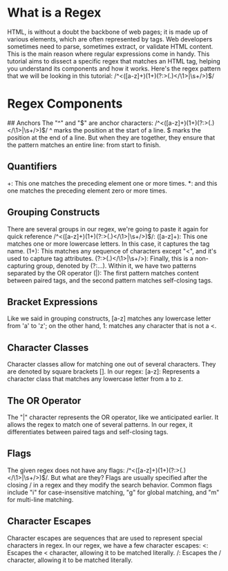 # What is a Regex
HTML, is without a doubt the backbone of web pages; it is made up of various elements, which are often represented by tags. Web developers sometimes need to parse, sometimes extract, or validate HTML content. This is the main reason where regular expressions come in handy. This tutorial aims to dissect a specific regex that matches an HTML tag, helping you understand its components and how it works.
Here's the regex pattern that we will be looking in this tutorial:
/^<([a-z]+)(1+)(?:>(.)</\1>|\s+/>)$/
# Regex Components
## Anchors
The "^" and "$" are anchor characters: /^<([a-z]+)(1+)(?:>(.)</\1>|\s+/>)$/
^ marks the position at the start of a line. $ marks the position at the end of a line. But when they are together, they ensure that the pattern matches an entire line: from start to finish.
## Quantifiers
+: This one matches the preceding element one or more times. *: and this one matches the preceding element zero or more times.
## Grouping Constructs
There are several groups in our regex, we're going to paste it again for quick reference /^<([a-z]+)(1+)(?:>(.)</\1>|\s+/>)$/:
([a-z]+): This one matches one or more lowercase letters. In this case, it captures the tag name. (1+): This matches any sequence of characters except "<", and it's used to capture tag attributes. (?:>(.)</\1>|\s+/>): Finally, this is a non-capturing group, denoted by (?:...). Within it, we have two patterns separated by the OR operator (|):
The first pattern matches content between paired tags, and the second pattern matches self-closing tags.
## Bracket Expressions
Like we said in grouping constructs, [a-z] matches any lowercase letter from 'a' to 'z'; on the other hand, 1: matches any character that is not a <.
## Character Classes
Character classes allow for matching one out of several characters. They are denoted by square brackets []. In our regex:
[a-z]: Represents a character class that matches any lowercase letter from a to z.
## The OR Operator
The "|" character represents the OR operator, like we anticipated earlier. It allows the regex to match one of several patterns. In our regex, it differentiates between paired tags and self-closing tags.
## Flags
The given regex does not have any flags: /^<([a-z]+)(1+)(?:>(.)</\1>|\s+/>)$/.
But what are they?
Flags are usually specified after the closing / in a regex and they modify the search behavior.
Common flags include "i" for case-insensitive matching, "g" for global matching, and "m" for multi-line matching.
## Character Escapes
Character escapes are sequences that are used to represent special characters in regex. In our regex, we have a few character escapes:
<: Escapes the < character, allowing it to be matched literally. /: Escapes the / character, allowing it to be matched literally.

